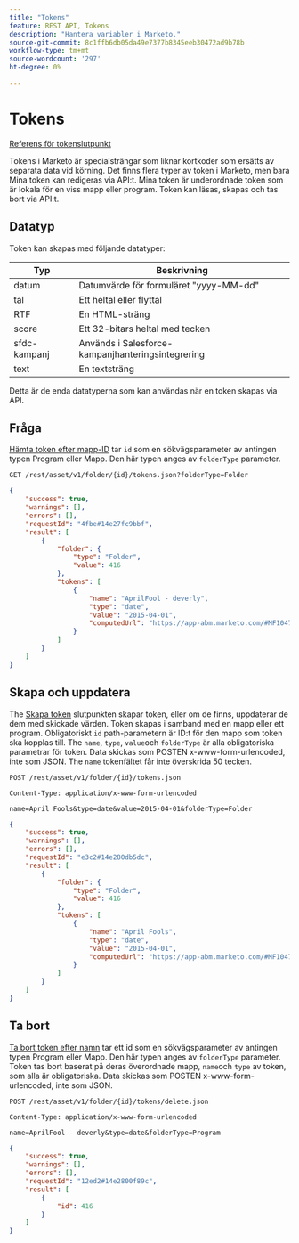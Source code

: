 ```yaml
---
title: "Tokens"
feature: REST API, Tokens
description: "Hantera variabler i Marketo."
source-git-commit: 8c1ffb6db05da49e7377b8345eeb30472ad9b78b
workflow-type: tm+mt
source-wordcount: '297'
ht-degree: 0%

---
```



# Tokens

[Referens för tokenslutpunkt](https://developer.adobe.com/marketo-apis/api/asset/#tag/Tokens)

Tokens i Marketo är specialsträngar som liknar kortkoder som ersätts av separata data vid körning. Det finns flera typer av token i Marketo, men bara Mina token kan redigeras via API:t. Mina token är underordnade token som är lokala för en viss mapp eller program. Token kan läsas, skapas och tas bort via API:t.

## Datatyp

Token kan skapas med följande datatyper:

| Typ | Beskrivning |
|---------------|----------------------------------------------------|
| datum | Datumvärde för formuläret &quot;yyyy-MM-dd&quot; |
| tal | Ett heltal eller flyttal |
| RTF | En HTML-sträng |
| score | Ett 32-bitars heltal med tecken |
| sfdc-kampanj | Används i Salesforce-kampanjhanteringsintegrering |
| text | En textsträng |


Detta är de enda datatyperna som kan användas när en token skapas via API.

## Fråga

[Hämta token efter mapp-ID](https://developer.adobe.com/marketo-apis/api/asset/#tag/Tokens/operation/getTokensByFolderIdUsingGET) tar `id` som en sökvägsparameter av antingen typen Program eller Mapp. Den här typen anges av `folderType` parameter.

```curl
GET /rest/asset/v1/folder/{id}/tokens.json?folderType=Folder
```

```json
{
    "success": true,
    "warnings": [],
    "errors": [],
    "requestId": "4fbe#14e27fc9bbf",
    "result": [
        {
            "folder": {
                "type": "Folder",
                "value": 416
            },
            "tokens": [
                {
                    "name": "AprilFool - deverly",
                    "type": "date",
                    "value": "2015-04-01",
                    "computedUrl": "https://app-abm.marketo.com/#MF1047C3"
                }
            ]
        }
    ]
}
```

## Skapa och uppdatera

The [Skapa token](https://developer.adobe.com/marketo-apis/api/asset/#tag/Tokens/operation/addTokenTOFolderUsingPOST) slutpunkten skapar token, eller om de finns, uppdaterar de dem med skickade värden. Token skapas i samband med en mapp eller ett program. Obligatoriskt `id` path-parametern är ID:t för den mapp som token ska kopplas till. The `name`, `type`, `value`och `folderType` är alla obligatoriska parametrar för token. Data skickas som POSTEN x-www-form-urlencoded, inte som JSON. The `name` tokenfältet får inte överskrida 50 tecken.

```
POST /rest/asset/v1/folder/{id}/tokens.json
```

```
Content-Type: application/x-www-form-urlencoded
```

```
name=April Fools&type=date&value=2015-04-01&folderType=Folder
```

```json
{
    "success": true,
    "warnings": [],
    "errors": [],
    "requestId": "e3c2#14e280db5dc",
    "result": [
        {
            "folder": {
                "type": "Folder",
                "value": 416
            },
            "tokens": [
                {
                    "name": "April Fools",
                    "type": "date",
                    "value": "2015-04-01",
                    "computedUrl": "https://app-abm.marketo.com/#MF1047C3"
                }
            ]
        }
    ]
}
```

## Ta bort

[Ta bort token efter namn](https://developer.adobe.com/marketo-apis/api/asset/#tag/Tokens/operation/deleteTokenByNameUsingPOST) tar ett id som en sökvägsparameter av antingen typen Program eller Mapp. Den här typen anges av `folderType` parameter. Token tas bort baserat på deras överordnade mapp, `name`och `type` av token, som alla är obligatoriska. Data skickas som POSTEN x-www-form-urlencoded, inte som JSON.

```
POST /rest/asset/v1/folder/{id}/tokens/delete.json
```

```
Content-Type: application/x-www-form-urlencoded
```

```
name=AprilFool - deverly&type=date&folderType=Program
```

```json
{
    "success": true,
    "warnings": [],
    "errors": [],
    "requestId": "12ed2#14e2800f89c",
    "result": [
        {
            "id": 416
        }
    ]
}
```

